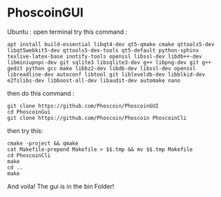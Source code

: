 # PhoscoinGUI
Ubuntu :
open terminal
    try this command :
    
    apt install build-essential libqt4-dev qt5-qmake cmake qttools5-dev libqt5webkit5-dev qttools5-dev-tools qt5-default python-sphinx texlive-latex-base inotify-tools openssl libssl-dev libdb++-dev libminiupnpc-dev git sqlite3 libsqlite3-dev g++ libpng-dev git g++ gedit python gcc make libbz2-dev libdb-dev libssl-dev openssl libreadline-dev autoconf libtool git libleveldb-dev libblkid-dev e2fslibs-dev libboost-all-dev libaudit-dev automake nano
    
then do this command : 

    git clone https://github.com/Phoscoin/PhoscoinGUI
    cd PhoscoinGui
    git clone https://github.com/Phoscoin/Phoscoin PhoscoinCli
    
then try this:

    cmake -project && qmake
    cat Makefile-prepend Makefile > $$.tmp && mv $$.tmp Makefile
    cd PhoscoinCli
    make
    cd ..
    make
   
And voila! The gui is in the bin Folder!

